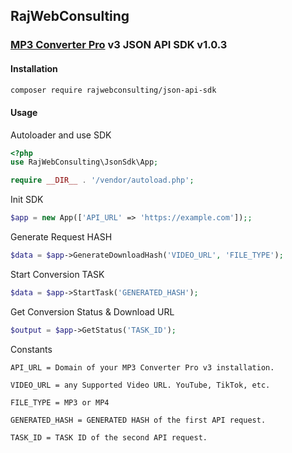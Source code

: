 ## RajWebConsulting

### [MP3 Converter Pro](https://shop.rajwebconsulting.com/store/converter-scripts) v3 JSON API SDK v1.0.3

#### Installation

```bash
composer require rajwebconsulting/json-api-sdk
```

#### Usage

Autoloader and use SDK
```php
<?php
use RajWebConsulting\JsonSdk\App;

require __DIR__ . '/vendor/autoload.php';
```

Init SDK
```php
$app = new App(['API_URL' => 'https://example.com']);;
```

Generate Request HASH
```php
$data = $app->GenerateDownloadHash('VIDEO_URL', 'FILE_TYPE');
```

Start Conversion TASK
```php
$data = $app->StartTask('GENERATED_HASH');
```

Get Conversion Status & Download URL
```php
$output = $app->GetStatus('TASK_ID');
```

Constants

`API_URL = Domain of your MP3 Converter Pro v3 installation.`

`VIDEO_URL = any Supported Video URL. YouTube, TikTok, etc.`

`FILE_TYPE = MP3 or MP4`

`GENERATED_HASH = GENERATED HASH of the first API request.`

`TASK_ID = TASK ID of the second API request.`

